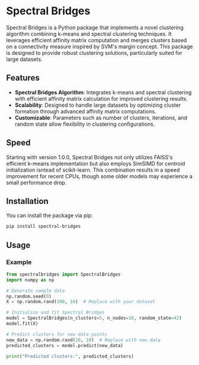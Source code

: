 # Spectral Bridges

Spectral Bridges is a Python package that implements a novel clustering algorithm combining k-means and spectral clustering techniques. It leverages efficient affinity matrix computation and merges clusters based on a connectivity measure inspired by SVM's margin concept. This package is designed to provide robust clustering solutions, particularly suited for large datasets.

## Features

- **Spectral Bridges Algorithm**: Integrates k-means and spectral clustering with efficient affinity matrix calculation for improved clustering results.
- **Scalability**: Designed to handle large datasets by optimizing cluster formation through advanced affinity matrix computations.
- **Customizable**: Parameters such as number of clusters, iterations, and random state allow flexibility in clustering configurations.

## Speed

Starting with version 1.0.0, Spectral Bridges not only utilizes FAISS's efficient k-means implementation but also employs SimSIMD for centroid initialization isntead of scikit-learn. This combination results in a speed improvement for recent CPUs, though some older models may experience a small performance drop.

## Installation

You can install the package via pip:

```bash
pip install spectral-bridges
```

## Usage

### Example

```python
from spectralbridges import SpectralBridges
import numpy as np

# Generate sample data
np.random.seed(0)
X = np.random.rand(100, 10)  # Replace with your dataset

# Initialize and fit Spectral Bridges
model = SpectralBridges(n_clusters=5, n_nodes=10, random_state=42)
model.fit(X)

# Predict clusters for new data points
new_data = np.random.rand(20, 10)  # Replace with new data
predicted_clusters = model.predict(new_data)

print("Predicted clusters:", predicted_clusters)
```
